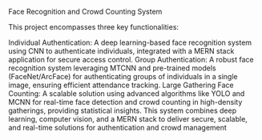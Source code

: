 Face Recognition and Crowd Counting System

This project encompasses three key functionalities:

Individual Authentication: A deep learning-based face recognition system using CNN to authenticate individuals, integrated with a MERN stack application for secure access control.
Group Authentication: A robust face recognition system leveraging MTCNN and pre-trained models (FaceNet/ArcFace) for authenticating groups of individuals in a single image, ensuring efficient attendance tracking.
Large Gathering Face Counting: A scalable solution using advanced algorithms like YOLO and MCNN for real-time face detection and crowd counting in high-density gatherings, providing statistical insights.
This system combines deep learning, computer vision, and a MERN stack to deliver secure, scalable, and real-time solutions for authentication and crowd management
